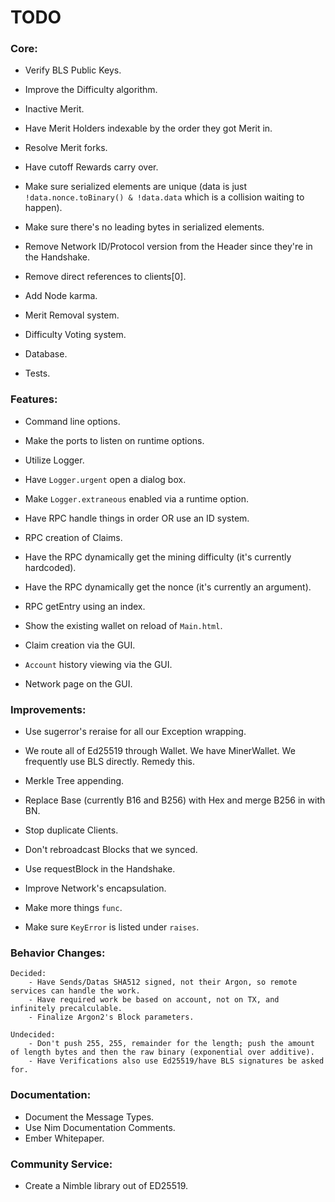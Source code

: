 # TODO

### Core:
- Verify BLS Public Keys.
- Improve the Difficulty algorithm.
- Inactive Merit.
- Have Merit Holders indexable by the order they got Merit in.
- Resolve Merit forks.
- Have cutoff Rewards carry over.

- Make sure serialized elements are unique (data is just `!data.nonce.toBinary() & !data.data` which is a collision waiting to happen).
- Make sure there's no leading bytes in serialized elements.
- Remove Network ID/Protocol version from the Header since they're in the Handshake.
- Remove direct references to clients[0].
- Add Node karma.

- Merit Removal system.
- Difficulty Voting system.

- Database.

- Tests.

### Features:
- Command line options.
- Make the ports to listen on runtime options.

- Utilize Logger.
- Have `Logger.urgent` open a dialog box.
- Make `Logger.extraneous` enabled via a runtime option.

- Have RPC handle things in order OR use an ID system.
- RPC creation of Claims.
- Have the RPC dynamically get the mining difficulty (it's currently hardcoded).
- Have the RPC dynamically get the nonce (it's currently an argument).
- RPC getEntry using an index.

- Show the existing wallet on reload of `Main.html`.
- Claim creation via the GUI.
- `Account` history viewing via the GUI.
- Network page on the GUI.

### Improvements:
- Use sugerror's reraise for all our Exception wrapping.

- We route all of Ed25519 through Wallet. We have MinerWallet. We frequently use BLS directly. Remedy this.
- Merkle Tree appending.
- Replace Base (currently B16 and B256) with Hex and merge B256 in with BN.

- Stop duplicate Clients.
- Don't rebroadcast Blocks that we synced.
- Use requestBlock in the Handshake.
- Improve Network's encapsulation.

- Make more things `func`.
- Make sure `KeyError` is listed under `raises`.

### Behavior Changes:
    Decided:
        - Have Sends/Datas SHA512 signed, not their Argon, so remote services can handle the work.
        - Have required work be based on account, not on TX, and infinitely precalculable.
        - Finalize Argon2's Block parameters.

    Undecided:
        - Don't push 255, 255, remainder for the length; push the amount of length bytes and then the raw binary (exponential over additive).
        - Have Verifications also use Ed25519/have BLS signatures be asked for.

### Documentation:
- Document the Message Types.
- Use Nim Documentation Comments.
- Ember Whitepaper.

### Community Service:
- Create a Nimble library out of ED25519.
